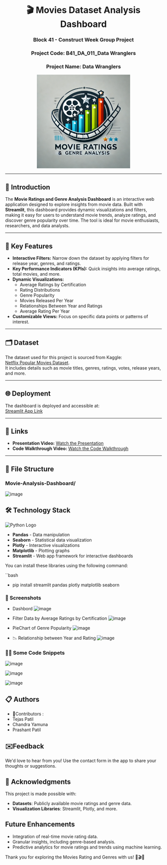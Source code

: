 
<h1 align="center"> 🎬 Movies Dataset Analysis Dashboard</h1>
  
<div align="center">
  
### Block 41 - Construct Week Group Project  
### Project Code: **B41_DA_011_Data Wranglers**  
### Project Name: **Data Wranglers**

</div>

<div align="center">
  <img src="https://github.com/Tejaspatil2002/B41_DA_011_Data-Wranglers/blob/main/logo.jpg?raw=true" width='300'>
</div>

---

## 📜 Introduction
The **Movie Ratings and Genre Analysis Dashboard** is an interactive web application designed to explore insights from movie data. Built with **Streamlit**, this dashboard provides dynamic visualizations and filters, making it easy for users to understand movie trends, analyze ratings, and discover genre popularity over time. The tool is ideal for movie enthusiasts, researchers, and data analysts.

---

## 🚀 Key Features
- **Interactive Filters:** Narrow down the dataset by applying filters for release year, genres, and ratings.
- **Key Performance Indicators (KPIs):** Quick insights into average ratings, total movies, and more.
- **Dynamic Visualizations:**
  - Average Ratings by Certification
  - Rating Distributions
  - Genre Popularity
  - Movies Released Per Year
  - Relationships Between Year and Ratings
  - Average Rating Per Year
- **Customizable Views:** Focus on specific data points or patterns of interest.

---

## 🗂 Dataset
The dataset used for this project is sourced from Kaggle:  
[Netflix Popular Movies Dataset](https://www.kaggle.com/datasets/narayan63/netflix-popular-movies-dataset).  
It includes details such as movie titles, genres, ratings, votes, release years, and more.

---

## 🌐 Deployment
The dashboard is deployed and accessible at:  
[Streamlit App Link](https://b41da011data-wranglers-nseipynchzd62dbeomehe7.streamlit.app/)

---

## 🔗 Links
- **Presentation Video:** [Watch the Presentation](https://youtu.be/9QlJRG_Ow2g)  
- **Code Walkthrough Video:** [Watch the Code Walkthrough](https://youtu.be/yx770vw0Glg)

---

## 📁 File Structure

### Movie-Analysis-Dashboard/
![image](https://github.com/user-attachments/assets/be62eb21-779b-40cb-9827-0b498fd0dab7)


## 🛠 Technology Stack
![Python Logo](https://upload.wikimedia.org/wikipedia/commons/c/c3/Python-logo-notext.svg)
- **Pandas** - Data manipulation
- **Seaborn** - Statistical data visualization
- **Plotly** - Interactive visualizations
- **Matplotlib** - Plotting graphs
- **Streamlit** - Web app framework for interactive dashboards

You can install these libraries using the following command:

``bash
- pip install streamlit pandas plotly matplotlib seaborn

  
### 📸 Screenshots
- Dashbord
![image](https://github.com/user-attachments/assets/893e63b8-7f14-4a02-b7ba-eab1579365d5)

- Filter Data by Average Ratings by Certification
![image](https://github.com/user-attachments/assets/04092984-5f6f-44fe-b8d4-ea2c541624b3)

-  PieChart of Genre Popularity
![image](https://github.com/user-attachments/assets/6e2704da-ce84-48a2-bf1a-17c25239151d)

-  📉 Relationship between Year and Rating
![image](https://github.com/user-attachments/assets/30698347-f1f9-44e9-b015-42f5a800023c)


### 🧑‍💻 Some Code Snippets
![image](https://github.com/user-attachments/assets/2e9995da-fe24-4016-9f0e-3b5d82ed8431)

![image](https://github.com/user-attachments/assets/cf92972a-a0fe-41d9-880f-8d452857eec9)

![image](https://github.com/user-attachments/assets/d8b81ee0-a968-42bd-800f-5f4adb9bd18d)

## 📋 Authors
- 👷Contributors :
- Tejas Patil
- Chandra Yamuna
- Prashant Patil

## ✉️Feedback
We'd love to hear from you! Use the contact form in the app to share your thoughts or suggestions.

## 🤝 Acknowledgments
This project is made possible with:

- **Datasets**: Publicly available movie ratings and genre data.
- **Visualization Libraries**: Streamlit, Plotly, and more.

## Future Enhancements
- Integration of real-time movie rating data.
- Granular insights, including genre-based analysis.
- Predictive analytics for movie ratings and trends using machine learning.

Thank you for exploring the Movies Rating and Genres with us! 🍿🎬🌟


